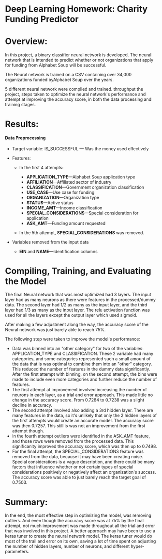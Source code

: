 # Deep Learning Homework: Charity Funding Predictor
# Overview:
In this project, a binary classifier neural network is developed. The neural network that is intended to predict whether or not organizations that apply for funding from Alphabet Soup will be successful. 

The Neural network is trained on a CSV containing over 34,000 organizations funded byAlphabet Soup over the years.

5 different neural network were compiled and trained. throughput the project, steps taken to optimize the neural network's performance and attempt at improving the accuracy score, in both the data processing and training stages. 



# Results:

#### Data Preprocessing

* Target variable: IS_SUCCESSFUL — Was the money used effectively
  
* Features:
    * In the first 4 attempts:
        * **APPLICATION_TYPE**—Alphabet Soup application type
        * **AFFILIATION**—Affiliated sector of industry
        * **CLASSIFICATION**—Government organization classification
        * **USE_CASE**—Use case for funding
        * **ORGANIZATION**—Organization type
        * **STATUS**—Active status
        * **INCOME_AMT**—Income classification
        * **SPECIAL_CONSIDERATIONS**—Special consideration for application
        * **ASK_AMT**—Funding amount requested

    * In the 5th attempt, **SPECIAL_CONSIDERATIONS** was removed.

* Variables removed from the input data
    * **EIN** and **NAME**—Identification columns


        
# Compiling, Training, and Evaluating the Model

The final Neural network that was most optimized had 3 layers. The input layer had as many neurons as there were features in the processed/dummy data. The second layer had 1/2 as many as the input layer, and the third layer had 1/3 as many as the input layer. The relu activation function was used for all the layers except the output layer which used sigmoid.

After making a few adjustment along the way, the accuracy score of the Neural network was just barely able to reach 75%.

The following step were taken to improve the model's performance:
* Data was binned into an "other category" for two of the variables: APPLICATION_TYPE and CLASSIFICATION. These 2 variable had many categories, and some categories represented such a small amount of the data that is was optimal to combine them into an "other" category. This reduced the number of features in the dummy data significantly. After the first attempt with binning, on the second attempt, the bins were made to include even more categories and further reduce the number of features. 
* The first attempt at improvement involved increasing the number of neurons in each layer, as a trial and error approach. This made little no change in the accuracy score. From 0.7284 to 0.7238 was a slight decline in accuracy. 
* The second attempt involved also adding a 3rd hidden layer. There are many features in the data, so it's unlikely that only the 2 hidden layers of the first attempts would create an accurate model. The accuracy score was then 0.7257. This still is was not an improvement from the first attempt though. 
* In the fourth attempt outliers were identified in the ASK_AMT feature, and those rows were removed from the processed data. This significanlty improved the accuracy score, which was then up to 0.7498.
* For the final attempt, the SPECIAL_CONSIDERATIONS feature was removed from the data, because it may have been creating noise. Special considerations is a vague description, and there could be many factors that influence whether or not certain types of special considerations positively or negatively affect an organization's success. The accuracy score was able to just barely reach the target goal of 0.7503. 

# Summary: 

In the end, the most effective step in optimizing the model, was removing outliers. And even though the accuracy score was at 75% by the final attempt, not much improvement was made throughout all the trial and error that was involved in this project. A better approach may have been to use a keras tuner to create the neural network model. The keras tuner would do most of the trail and error on its own, saving a lot of time spent on adjusting the number of hidden layers, number of neurons, and different hyper-parameters.

